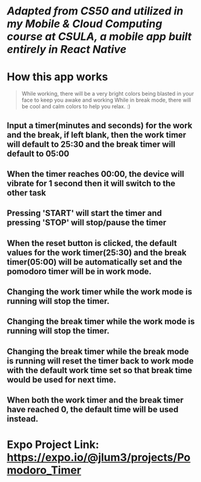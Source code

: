 # *Adapted from CS50 and utilized in my Mobile & Cloud Computing course at CSULA, a mobile app built entirely in React Native*
# How this app works

> While working, there will be a very bright colors being blasted in your face to keep you awake and working
> While in break mode, there will be cool and calm colors to help you relax. :)

## Input a timer(minutes and seconds) for the work and the break, if left blank, then the work timer will default to 25:30 and the break timer will default to 05:00

## When the timer reaches 00:00, the device will vibrate for 1 second then it will switch to the other task

## Pressing 'START' will start the timer and pressing 'STOP' will stop/pause the timer

## When the reset button is clicked, the default values for the work timer(25:30) and the break timer(05:00) will be automatically set and the pomodoro timer will be in work mode.

## Changing the work timer while the work mode is running will stop the timer.

## Changing the break timer while the work mode is running will stop the timer.

## Changing the break timer while the break mode is running will reset the timer back to work mode with the default work time set so that break time would be used for next time.

## When both the work timer and the break timer have reached 0, the default time will be used instead.

# Expo Project Link: https://expo.io/@jlum3/projects/Pomodoro_Timer
